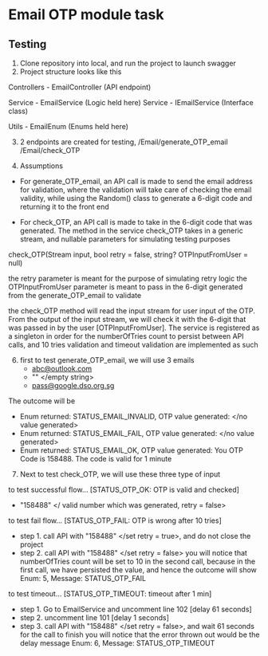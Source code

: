 # Email OTP module task

## Testing

1. Clone repository into local, and run the project to launch swagger
2. Project structure looks like this

Controllers - EmailController (API endpoint)

Service - EmailService (Logic held here)
Service - IEmailService (Interface class)

Utils - EmailEnum (Enums held here)

3. 2 endpoints are created for testing, 
/Email/generate_OTP_email
/Email/check_OTP

4. Assumptions
- For generate_OTP_email, an API call is made to send the email address for validation, where the validation will take care of checking the email validity, while using the Random() class to generate a 6-digit code and returning it to the front end

- For check_OTP, an API call is made to take in the 6-digit code that was generated. The method in the service check_OTP takes in a generic stream, and nullable parameters for simulating testing purposes

check_OTP(Stream input, bool retry = false, string? OTPInputFromUser = null)

the retry parameter is meant for the purpose of simulating retry logic
the OTPInputFromUser parameter is meant to pass in the 6-digit generated from the generate_OTP_email to validate

the check_OTP method will read the input stream for user input of the OTP. From the output of the input stream, we will check it with the 6-digit that was passed in by the user [OTPInputFromUser]. The service is registered as a singleton in order for the numberOfTries count to persist between API calls, and 10 tries validation and timeout validation are implemented as such

6. first to test generate_OTP_email, we will use 3 emails
	- abc@outlook.com 
	- "" </empty string>
	- pass@google.dso.org.sg

The outcome will be
- Enum returned: STATUS_EMAIL_INVALID, OTP value generated: </no value generated>
- Enum returned: STATUS_EMAIL_FAIL, OTP value generated: </no value generated>
- Enum returned: STATUS_EMAIL_OK, OTP value generated: You OTP Code is 158488. The code is valid for 1 minute

7. Next to test check_OTP, we will use these three type of input

to test successful flow... [STATUS_OTP_OK: OTP is valid and checked]
- "158488" </ valid number which was generated, retry = false>

to test fail flow... [STATUS_OTP_FAIL: OTP is wrong after 10 tries]
- step 1. call API with "158488" </set retry = true>, and do not close the project
- step 2. call API with "158488" </set retry = false>
you will notice that numberOfTries count will be set to 10 in the second call, because in the first call, we have persisted the value, and hence the outcome will show   
 Enum: 5, Message: STATUS_OTP_FAIL

to test timeout... [STATUS_OTP_TIMEOUT: timeout after 1 min]
- step 1. Go to EmailService and uncomment line 102 [delay 61 seconds]
- step 2. uncomment line 101 [delay 1 seconds]
- step 3. call API with "158488" </set retry = false>, and wait 61 seconds for the call to finish
you will notice that the error thrown out would be the delay message Enum: 6, Message: STATUS_OTP_TIMEOUT